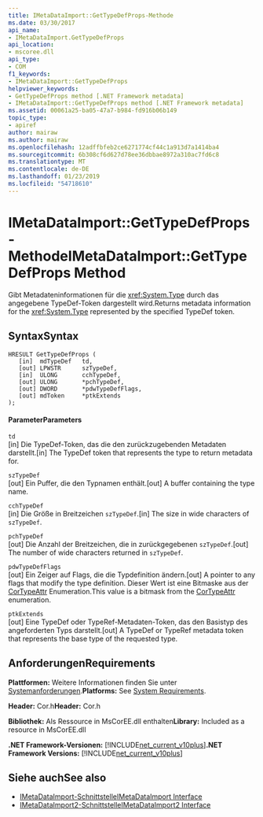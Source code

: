 ```yaml
---
title: IMetaDataImport::GetTypeDefProps-Methode
ms.date: 03/30/2017
api_name:
- IMetaDataImport.GetTypeDefProps
api_location:
- mscoree.dll
api_type:
- COM
f1_keywords:
- IMetaDataImport::GetTypeDefProps
helpviewer_keywords:
- GetTypeDefProps method [.NET Framework metadata]
- IMetaDataImport::GetTypeDefProps method [.NET Framework metadata]
ms.assetid: 00061a25-ba05-47a7-b984-fd916b06b149
topic_type:
- apiref
author: mairaw
ms.author: mairaw
ms.openlocfilehash: 12adffbfeb2ce6271774cf44c1a913d7a1414ba4
ms.sourcegitcommit: 6b308cf6d627d78ee36dbbae8972a310ac7fd6c8
ms.translationtype: MT
ms.contentlocale: de-DE
ms.lasthandoff: 01/23/2019
ms.locfileid: "54718610"
---
```

# <a name="imetadataimportgettypedefprops-method"></a><span data-ttu-id="8d73e-102">IMetaDataImport::GetTypeDefProps-Methode</span><span class="sxs-lookup"><span data-stu-id="8d73e-102">IMetaDataImport::GetTypeDefProps Method</span></span>
<span data-ttu-id="8d73e-103">Gibt Metadateninformationen für die <xref:System.Type> durch das angegebene TypeDef-Token dargestellt wird.</span><span class="sxs-lookup"><span data-stu-id="8d73e-103">Returns metadata information for the <xref:System.Type> represented by the specified TypeDef token.</span></span>  
  
## <a name="syntax"></a><span data-ttu-id="8d73e-104">Syntax</span><span class="sxs-lookup"><span data-stu-id="8d73e-104">Syntax</span></span>  
  
```  
HRESULT GetTypeDefProps (  
   [in]  mdTypeDef   td,  
   [out] LPWSTR      szTypeDef,  
   [in]  ULONG       cchTypeDef,  
   [out] ULONG       *pchTypeDef,  
   [out] DWORD       *pdwTypeDefFlags,  
   [out] mdToken     *ptkExtends  
);  
```  
  
#### <a name="parameters"></a><span data-ttu-id="8d73e-105">Parameter</span><span class="sxs-lookup"><span data-stu-id="8d73e-105">Parameters</span></span>  
 `td`  
 <span data-ttu-id="8d73e-106">[in] Die TypeDef-Token, das die den zurückzugebenden Metadaten darstellt.</span><span class="sxs-lookup"><span data-stu-id="8d73e-106">[in] The TypeDef token that represents the type to return metadata for.</span></span>  
  
 `szTypeDef`  
 <span data-ttu-id="8d73e-107">[out] Ein Puffer, die den Typnamen enthält.</span><span class="sxs-lookup"><span data-stu-id="8d73e-107">[out] A buffer containing the type name.</span></span>  
  
 `cchTypeDef`  
 <span data-ttu-id="8d73e-108">[in] Die Größe in Breitzeichen `szTypeDef`.</span><span class="sxs-lookup"><span data-stu-id="8d73e-108">[in] The size in wide characters of `szTypeDef`.</span></span>  
  
 `pchTypeDef`  
 <span data-ttu-id="8d73e-109">[out] Die Anzahl der Breitzeichen, die in zurückgegebenen `szTypeDef`.</span><span class="sxs-lookup"><span data-stu-id="8d73e-109">[out] The number of wide characters returned in `szTypeDef`.</span></span>  
  
 `pdwTypeDefFlags`  
 <span data-ttu-id="8d73e-110">[out] Ein Zeiger auf Flags, die die Typdefinition ändern.</span><span class="sxs-lookup"><span data-stu-id="8d73e-110">[out] A pointer to any flags that modify the type definition.</span></span> <span data-ttu-id="8d73e-111">Dieser Wert ist eine Bitmaske aus der [CorTypeAttr](../../../../docs/framework/unmanaged-api/metadata/cortypeattr-enumeration.md) Enumeration.</span><span class="sxs-lookup"><span data-stu-id="8d73e-111">This value is a bitmask from the [CorTypeAttr](../../../../docs/framework/unmanaged-api/metadata/cortypeattr-enumeration.md) enumeration.</span></span>  
  
 `ptkExtends`  
 <span data-ttu-id="8d73e-112">[out] Eine TypeDef oder TypeRef-Metadaten-Token, das den Basistyp des angeforderten Typs darstellt.</span><span class="sxs-lookup"><span data-stu-id="8d73e-112">[out] A TypeDef or TypeRef metadata token that represents the base type of the requested type.</span></span>  
  
## <a name="requirements"></a><span data-ttu-id="8d73e-113">Anforderungen</span><span class="sxs-lookup"><span data-stu-id="8d73e-113">Requirements</span></span>  
 <span data-ttu-id="8d73e-114">**Plattformen:** Weitere Informationen finden Sie unter [Systemanforderungen](../../../../docs/framework/get-started/system-requirements.md).</span><span class="sxs-lookup"><span data-stu-id="8d73e-114">**Platforms:** See [System Requirements](../../../../docs/framework/get-started/system-requirements.md).</span></span>  
  
 <span data-ttu-id="8d73e-115">**Header:** Cor.h</span><span class="sxs-lookup"><span data-stu-id="8d73e-115">**Header:** Cor.h</span></span>  
  
 <span data-ttu-id="8d73e-116">**Bibliothek:** Als Ressource in MsCorEE.dll enthalten</span><span class="sxs-lookup"><span data-stu-id="8d73e-116">**Library:** Included as a resource in MsCorEE.dll</span></span>  
  
 <span data-ttu-id="8d73e-117">**.NET Framework-Versionen:** [!INCLUDE[net_current_v10plus](../../../../includes/net-current-v10plus-md.md)]</span><span class="sxs-lookup"><span data-stu-id="8d73e-117">**.NET Framework Versions:** [!INCLUDE[net_current_v10plus](../../../../includes/net-current-v10plus-md.md)]</span></span>  
  
## <a name="see-also"></a><span data-ttu-id="8d73e-118">Siehe auch</span><span class="sxs-lookup"><span data-stu-id="8d73e-118">See also</span></span>
- [<span data-ttu-id="8d73e-119">IMetaDataImport-Schnittstelle</span><span class="sxs-lookup"><span data-stu-id="8d73e-119">IMetaDataImport Interface</span></span>](../../../../docs/framework/unmanaged-api/metadata/imetadataimport-interface.md)
- [<span data-ttu-id="8d73e-120">IMetaDataImport2-Schnittstelle</span><span class="sxs-lookup"><span data-stu-id="8d73e-120">IMetaDataImport2 Interface</span></span>](../../../../docs/framework/unmanaged-api/metadata/imetadataimport2-interface.md)
